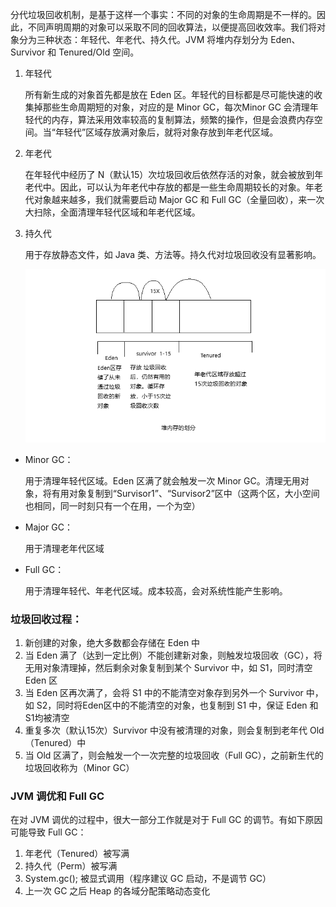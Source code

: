 分代垃圾回收机制，是基于这样一个事实：不同的对象的生命周期是不一样的。因此，不同声明周期的对象可以采取不同的回收算法，以便提高回收效率。我们将对象分为三种状态：年轻代、年老代、持久代。JVM 将堆内存划分为 Eden、Survivor 和 Tenured/Old 空间。

1. 年轻代

   所有新生成的对象首先都是放在 Eden 区。年轻代的目标都是尽可能快速的收集掉那些生命周期短的对象，对应的是 Minor GC，每次Minor GC 会清理年轻代的内存，算法采用效率较高的复制算法，频繁的操作，但是会浪费内存空间。当“年轻代”区域存放满对象后，就将对象存放到年老代区域。

2. 年老代

   在年轻代中经历了 N（默认15）次垃圾回收后依然存活的对象，就会被放到年老代中。因此，可以认为年老代中存放的都是一些生命周期较长的对象。年老代对象越来越多，我们就需要启动 Major GC 和 Full GC（全量回收），来一次大扫除，全面清理年轻代区域和年老代区域。

3. 持久代

   用于存放静态文件，如 Java 类、方法等。持久代对垃圾回收没有显著影响。

   ![无标题](assets/无标题.png)

- Minor GC：

  用于清理年轻代区域。Eden 区满了就会触发一次 Minor GC。清理无用对象，将有用对象复制到“Survisor1”、“Survisor2”区中（这两个区，大小空间也相同，同一时刻只有一个在用，一个为空）

- Major GC：

  用于清理老年代区域

- Full GC：

  用于清理年轻代、年老代区域。成本较高，会对系统性能产生影响。

### 垃圾回收过程：

1. 新创建的对象，绝大多数都会存储在 Eden 中
2. 当 Eden 满了（达到一定比例）不能创建新对象，则触发垃圾回收（GC），将无用对象清理掉，然后剩余对象复制到某个 Survivor 中，如 S1，同时清空 Eden 区
3. 当 Eden 区再次满了，会将 S1 中的不能清空对象存到另外一个 Survivor 中，如 S2，同时将Eden区中的不能清空的对象，也复制到 S1 中，保证 Eden 和 S1均被清空
4. 重复多次（默认15次）Survivor 中没有被清理的对象，则会复制到老年代 Old（Tenured）中
5. 当 Old 区满了，则会触发一个一次完整的垃圾回收（Full GC），之前新生代的垃圾回收称为（Minor GC）

### JVM 调优和 Full GC

在对 JVM 调优的过程中，很大一部分工作就是对于 Full GC 的调节。有如下原因可能导致 Full GC：

1. 年老代（Tenured）被写满
2. 持久代（Perm）被写满
3. System.gc(); 被显式调用（程序建议 GC 启动，不是调节 GC）
4. 上一次 GC 之后 Heap 的各域分配策略动态变化
